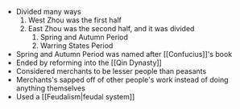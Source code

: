 - Divided many ways
	1. West Zhou was the first half
	2. East Zhou was the second half, and it was divided
		1. Spring and Autumn Period
		2. Warring States Period
- Spring and Autumn Period was named after [[Confucius]]'s book
- Ended by reforming into the [[Qin Dynasty]]
- Considered merchants to be lesser people than peasants
- Merchants's sapped off of other people's work instead of doing anything themselves
- Used a [[Feudalism|feudal system]]